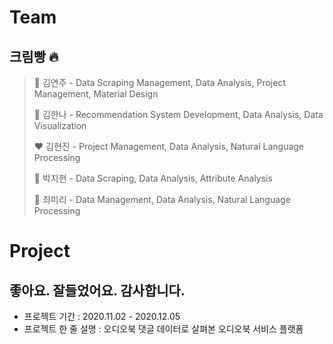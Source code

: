 # Team

## 크림빵 :fire:

> :black_heart: 김연주 - Data Scraping Management, Data Analysis, Project Management, Material Design
>
> :blue_heart: 김한나 - Recommendation System Development, Data Analysis, Data Visualization
>
> :heart: 김현진 - Project Management, Data Analysis, Natural Language Processing
>
> :green_heart: 박지현 - Data Scraping, Data Analysis, Attribute Analysis
>
> :purple_heart: 최미리 - Data Management, Data Analysis, Natural Language Processing


# Project

## 좋아요. 잘들었어요. 감사합니다.

- 프로젝트 기간 : 2020.11.02 - 2020.12.05
- 프로젝트 한 줄 설명 : 오디오북 댓글 데이터로 살펴본 오디오북 서비스 플랫폼
































